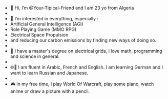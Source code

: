 - 👋 Hi, I’m @Your-Tipical-Friend and I am 23 yo from Algeria
- 
- 👀 I’m interested in everything, especially :
- Artificial General Intelligence (AGI)
- Role Playing Game (MMO RPG)
- Electrical Space Propulsion
- and reducing our carbon emissions by finding new ways of doing so.
- 
- 🌱 I have a master's degree on electrical grids, i love math, programming and science in general.
- 
- 🌐👅 I am fluent in Arabic, French and English. I am learning German and I want to learn Russian and Japanese.
- 
- 🎮 in my free time, I play World Of Warcraft, play some piano, watch anime or draw a picture with a pencil.

